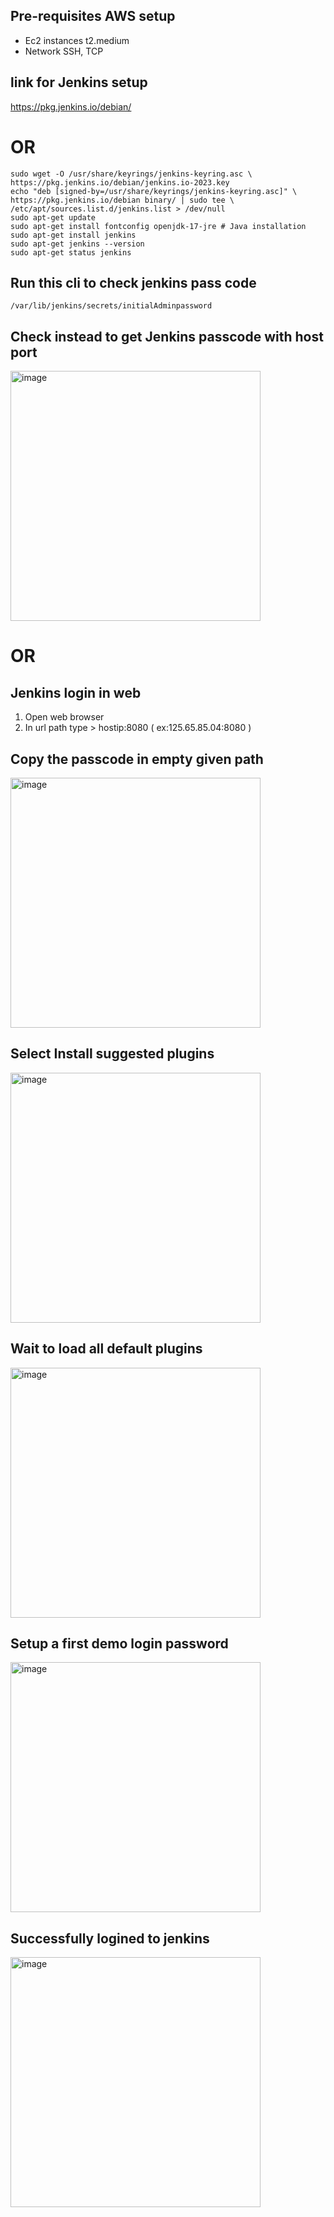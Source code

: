 ## Pre-requisites AWS setup
- Ec2 instances t2.medium
- Network SSH, TCP 
## link for Jenkins setup
https://pkg.jenkins.io/debian/

# OR
```
sudo wget -O /usr/share/keyrings/jenkins-keyring.asc \
https://pkg.jenkins.io/debian/jenkins.io-2023.key
echo "deb [signed-by=/usr/share/keyrings/jenkins-keyring.asc]" \
https://pkg.jenkins.io/debian binary/ | sudo tee \
/etc/apt/sources.list.d/jenkins.list > /dev/null
sudo apt-get update
sudo apt-get install fontconfig openjdk-17-jre # Java installation
sudo apt-get install jenkins
sudo apt-get jenkins --version
sudo apt-get status jenkins
```

## Run this cli to check jenkins pass code
```
/var/lib/jenkins/secrets/initialAdminpassword
```

## Check instead to get Jenkins passcode with host port
<img alt="image" src="https://github.com/user-attachments/assets/56ac27dd-521c-47f6-933e-bb4387690215" width="400px">

# OR

## Jenkins login in web
1. Open web browser
2. In url path type > hostip:8080 ( ex:125.65.85.04:8080 )

## Copy the passcode in empty given path
<img alt="image" src="https://github.com/user-attachments/assets/86b48d97-e926-42b1-84c2-8dce6e4069ee" width="400px">

## Select Install suggested plugins
<img alt="image" src="https://github.com/user-attachments/assets/5dcef65c-849a-4cb6-bc78-ba51d4b67186" width="400px">

## Wait to load all default plugins
<img alt="image" src="https://github.com/user-attachments/assets/636d57b4-232b-4149-8395-e07c39e2e221" width="400px">

## Setup a first demo login password
<img alt="image" src="https://github.com/user-attachments/assets/c7c710b5-1393-493f-b42b-92f5632757a6" width="400px">

## Successfully logined to jenkins
<img alt="image" src="https://github.com/user-attachments/assets/7389a3cd-c2e3-49f2-8166-086bd6766756" width="400px">
